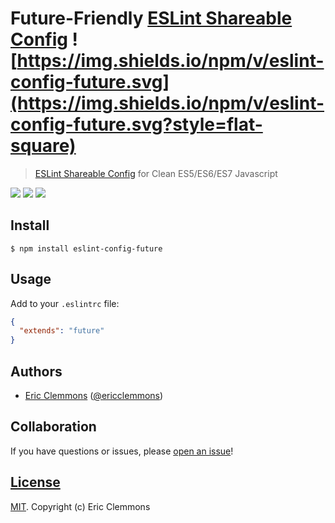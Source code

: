 # Future-Friendly [ESLint Shareable Config][docs] ![https://img.shields.io/npm/v/eslint-config-future.svg](https://img.shields.io/npm/v/eslint-config-future.svg?style=flat-square)

> [ESLint Shareable Config][docs] for Clean ES5/ES6/ES7 Javascript

[![](https://img.shields.io/github/issues-raw/ericclemmons/eslint-config-future.svg?style=flat-square)](https://github.com/ericclemmons/eslint-config-future/issues)
[![](https://img.shields.io/travis/ericclemmons/eslint-config-future/master.svg?style=flat-square)](https://travis-ci.org/ericclemmons/eslint-config-future)
[![](https://img.shields.io/david/ericclemmons/eslint-config-future.svg?style=flat-square)](https://david-dm.org/ericclemmons/eslint-config-future#info=dependencies)


## Install

```shell
$ npm install eslint-config-future
```


## Usage

Add to your `.eslintrc` file:

```json
{
  "extends": "future"
}
```


## Authors

- [Eric Clemmons](mailto:eric@smarterspam.com>) ([@ericclemmons][twitter])


## Collaboration

If you have questions or issues, please [open an issue][issue]!


## [License][license]

[MIT][license]. Copyright (c) Eric Clemmons



[docs]: http://eslint.org/docs/developer-guide/shareable-configs
[issue]: https://github.com/ericclemmons/eslint-config-future/issues/new
[license]: https://github.com/ericclemmons/eslint-config-future/blob/master/LICENSE
[twitter]: https://twitter.com/ericclemmons/
